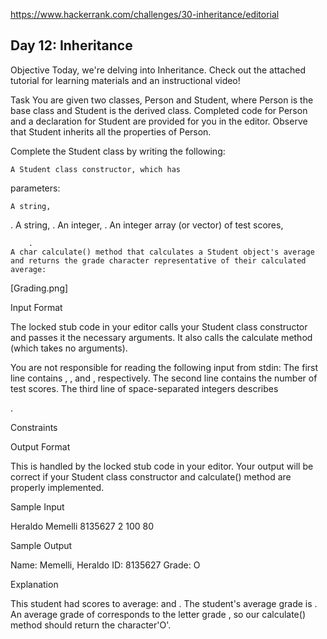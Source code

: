 https://www.hackerrank.com/challenges/30-inheritance/editorial

## Day 12: Inheritance

Objective
Today, we're delving into Inheritance. Check out the attached tutorial for learning materials and an instructional video!

Task
You are given two classes, Person and Student, where Person is the base class and Student is the derived class. Completed code for Person and a declaration for Student are provided for you in the editor. Observe that Student inherits all the properties of Person.

Complete the Student class by writing the following:

    A Student class constructor, which has 

parameters:

    A string, 

.
A string,
.
An integer,
.
An integer array (or vector) of test scores,

        .
    A char calculate() method that calculates a Student object's average and returns the grade character representative of their calculated average:

[Grading.png]

Input Format

The locked stub code in your editor calls your Student class constructor and passes it the necessary arguments. It also calls the calculate method (which takes no arguments).

You are not responsible for reading the following input from stdin:
The first line contains
, , and , respectively. The second line contains the number of test scores. The third line of space-separated integers describes

.

Constraints

Output Format

This is handled by the locked stub code in your editor. Your output will be correct if your Student class constructor and calculate() method are properly implemented.

Sample Input

Heraldo Memelli 8135627
2
100 80

Sample Output

 Name: Memelli, Heraldo
 ID: 8135627
 Grade: O

Explanation

This student had
scores to average: and . The student's average grade is . An average grade of corresponds to the letter grade , so our calculate() method should return the character'O'.
